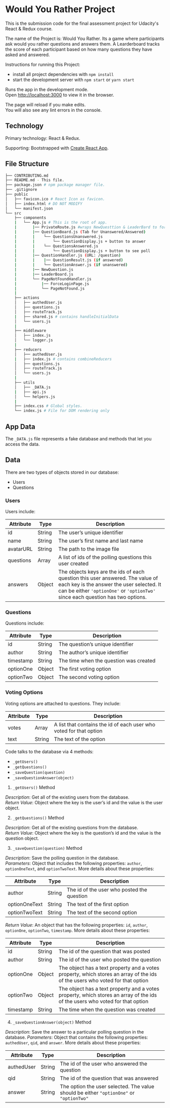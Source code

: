# Would You Rather Project
This is the submission code for the final assessment project for Udacity's React & Redux course. 

The name of the Project is: Would You Rather. Its a game where participants ask would you rather questions and answers them. A Learderboard tracks the score of each participant based on how many questions they have asked and answered.

Instructions for running this Project:

* install all project dependencies with `npm install`
* start the development server with `npm start` or `yarn start`

Runs the app in the development mode.<br />
Open [http://localhost:3000](http://localhost:3000) to view it in the browser.

The page will reload if you make edits.<br />
You will also see any lint errors in the console.

## Technology
Primary technology: React & Redux. 

Supporting: Bootstrapped with [Create React App](https://github.com/facebook/create-react-app).

## File Structure
```bash
├── CONTRIBUTING.md
├── README.md - This file.
├── package.json # npm package manager file.
├── .gitignore
├── public
│   ├── favicon.ico # React Icon as favicon.
│   ├── index.html # DO NOT MODIFY
│   └── manifest.json
└── src
    ├── components
    |   └── App.js # This is the root of app.
    |       |── PrivateRoute.js #wraps NewQuesttion & LeaderBard to force login if not
    |       |── QuestionBoard.js (Tab for Unanswered/Answered)
    |       |    └── QuestionsUnanswered.js 
    |       |        └── QuestionDisplay.js + button to answer
    |       |    └── QuestionsAnswered.js
    |       |        └── QuestionDisplay.js + button to see poll
    |       |── QuestionHandler.js (URL: /question)
    |       |    |── QuestionResult.js (if answered)
    |       |    └── QuestionAnswer.js (if unanswered)
    |       |── NewQuestion.js
    |       |── LeaderBoard.js
    |       └── PageNotFoundHandler.js
    |           |── ForceLoginPage.js 
    |           └── PageNotFound.js
    |
    ├── actions
    │   ├── authedUser.js
    │   ├── questions.js
    │   ├── routeTrack.js
    |   ├── shared.js # contains handleInitialData
    │   └── users.js   
    |
    ├── middleware
    │   ├── index.js
    │   └── logger.js
    |
    ├── reducers
    │   ├── authedUser.js
    |   ├── index.js # contains combineReducers
    │   ├── questions.js
    │   ├── routeTrack.js
    │   └── users.js
    |
    ├── utils
    │   ├── _DATA.js
    |   ├── api.js
    │   └── helpers.js
    |   
    ├── index.css # Global styles.
    └── index.js # File for DOM rendering only
```

## App Data
The `_DATA.js` file represents a fake database and methods that let you access the data.

## Data

There are two types of objects stored in our database:

* Users
* Questions

### Users

Users include:

| Attribute    | Type    | Description                          |
|--------------|---------|--------------------------------------|
| id           | String  | The user’s unique identifier         |
| name         | String  | The user’s first name  and last name |
| avatarURL    | String  | The path to the image file           |
| questions    | Array   | A list of ids of the polling questions this user created |
| answers      | Object  |  The objects keys are the ids of each question this user answered. The value of each key is the answer the user selected. It can be either `'optionOne'` or `'optionTwo'` since each question has two options. |

### Questions

Questions include:

| Attribute | Type   | Description       |
|-----------|--------|-------------------|
| id        | String | The question’s unique identifier |
| author    | String | The author’s unique identifier |
| timestamp | String | The time when the question was created|
| optionOne | Object | The first voting option|
| optionTwo | Object | The second voting option|

### Voting Options

Voting options are attached to questions. They include:

| Attribute | Type   | Description |
|-----------|--------|-------------------|
| votes     | Array  | A list that contains the id of each user who voted for that option|
| text      | String | The text of the option |

Code talks to the database via 4 methods:

* `_getUsers()`
* `_getQuestions()`
* `_saveQuestion(question)`
* `_saveQuestionAnswer(object)`

1) `_getUsers()` Method

*Description*: Get all of the existing users from the database.  
*Return Value*: Object where the key is the user’s id and the value is the user object.

2) `_getQuestions()` Method

*Description*: Get all of the existing questions from the database.  
*Return Value*: Object where the key is the question’s id and the value is the question object.

3) `_saveQuestion(question)` Method

*Description*: Save the polling question in the database.  
*Parameters*:  Object that includes the following properties: `author`, `optionOneText`, and `optionTwoText`. More details about these properties:

| Attribute | Type | Description |
|-----------------|------------------|-------------------|
| author | String | The id of the user who posted the question|
| optionOneText| String | The text of the first option |
| optionTwoText | String | The text of the second option |

*Return Value*:  An object that has the following properties: `id`, `author`, `optionOne`, `optionTwo`, `timestamp`. More details about these properties:

| Attribute | Type | Description |
|-----------------|------------------|-------------------|
| id | String | The id of the question that was posted|
| author | String | The id of the user who posted the question|
| optionOne | Object | The object has a text property and a votes property, which stores an array of the ids of the users who voted for that option|
| optionTwo | Object | The object has a text property and a votes property, which stores an array of the ids of the users who voted for that option|
|timestamp|String | The time when the question was created|

4) `_saveQuestionAnswer(object)` Method

*Description*: Save the answer to a particular polling question in the database.
*Parameters*: Object that contains the following properties: `authedUser`, `qid`, and `answer`. More details about these properties:

| Attribute | Type | Description |
|-----------------|------------------|-------------------|
| authedUser | String | The id of the user who answered the question|
| qid | String | The id of the question that was answered|
| answer | String | The option the user selected. The value should be either `"optionOne"` or `"optionTwo"`|
